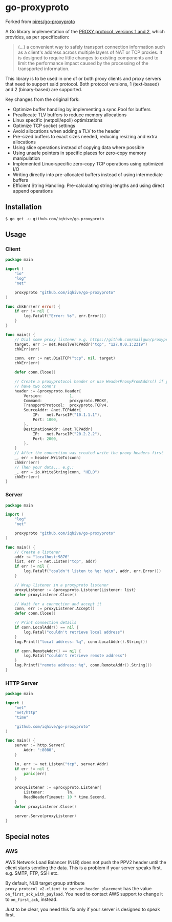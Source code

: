 # go-proxyproto

Forked from [pires/go-proxyproto](https://github.com/pires/go-proxyproto)

A Go library implementation of the [PROXY protocol, versions 1 and 2](https://www.haproxy.org/download/2.3/doc/proxy-protocol.txt),
which provides, as per specification:
> (...) a convenient way to safely transport connection
> information such as a client's address across multiple layers of NAT or TCP
> proxies. It is designed to require little changes to existing components and
> to limit the performance impact caused by the processing of the transported
> information.

This library is to be used in one of or both proxy clients and proxy servers that need to support said protocol.
Both protocol versions, 1 (text-based) and 2 (binary-based) are supported.

Key changes from the original fork:
- Optimize buffer handling by implementing a sync.Pool for buffers
- Preallocate TLV buffers to reduce memory allocations
- Linux specific (netpoll/epoll) optimizations
- Optimize TCP socket settings
- Avoid allocations when adding a TLV to the header
- Pre-sized buffers to exact sizes needed, reducing resizing and extra allocations
- Using slice operations instead of copying data where possible
- Using unsafe pointers in specific places for zero-copy memory manipulation
- Implemented Linux-specific zero-copy TCP operations using optimized I/O
- Writing directly into pre-allocated buffers instead of using intermediate buffers
- Efficient String Handling: Pre-calculating string lengths and using direct append operations


## Installation

```shell
$ go get -u github.com/iqhive/go-proxyproto
```

## Usage

### Client

```go
package main

import (
	"io"
	"log"
	"net"

	proxyproto "github.com/iqhive/go-proxyproto"
)

func chkErr(err error) {
	if err != nil {
		log.Fatalf("Error: %s", err.Error())
	}
}

func main() {
	// Dial some proxy listener e.g. https://github.com/mailgun/proxyproto
	target, err := net.ResolveTCPAddr("tcp", "127.0.0.1:2319")
	chkErr(err)

	conn, err := net.DialTCP("tcp", nil, target)
	chkErr(err)

	defer conn.Close()

	// Create a proxyprotocol header or use HeaderProxyFromAddrs() if you
	// have two conn's
	header := &proxyproto.Header{
		Version:            1,
		Command:            proxyproto.PROXY,
		TransportProtocol:  proxyproto.TCPv4,
		SourceAddr: &net.TCPAddr{
			IP:   net.ParseIP("10.1.1.1"),
			Port: 1000,
		},
		DestinationAddr: &net.TCPAddr{
			IP:   net.ParseIP("20.2.2.2"),
			Port: 2000,
		},
	}
	// After the connection was created write the proxy headers first
	_, err = header.WriteTo(conn)
	chkErr(err)
	// Then your data... e.g.:
	_, err = io.WriteString(conn, "HELO")
	chkErr(err)
}
```

### Server

```go
package main

import (
	"log"
	"net"

	proxyproto "github.com/iqhive/go-proxyproto"
)

func main() {
	// Create a listener
	addr := "localhost:9876"
	list, err := net.Listen("tcp", addr)
	if err != nil {
		log.Fatalf("couldn't listen to %q: %q\n", addr, err.Error())
	}

	// Wrap listener in a proxyproto listener
	proxyListener := &proxyproto.Listener{Listener: list}
	defer proxyListener.Close()

	// Wait for a connection and accept it
	conn, err := proxyListener.Accept()
	defer conn.Close()

	// Print connection details
	if conn.LocalAddr() == nil {
		log.Fatal("couldn't retrieve local address")
	}
	log.Printf("local address: %q", conn.LocalAddr().String())

	if conn.RemoteAddr() == nil {
		log.Fatal("couldn't retrieve remote address")
	}
	log.Printf("remote address: %q", conn.RemoteAddr().String())
}
```

### HTTP Server
```go
package main

import (
	"net"
	"net/http"
	"time"

	"github.com/iqhive/go-proxyproto"
)

func main() {
	server := http.Server{
		Addr: ":8080",
	}

	ln, err := net.Listen("tcp", server.Addr)
	if err != nil {
		panic(err)
	}

	proxyListener := &proxyproto.Listener{
		Listener:          ln,
		ReadHeaderTimeout: 10 * time.Second,
	}
	defer proxyListener.Close()

	server.Serve(proxyListener)
}
```

## Special notes

### AWS

AWS Network Load Balancer (NLB) does not push the PPV2 header until the client starts sending the data. This is a problem if your server speaks first. e.g. SMTP, FTP, SSH etc.

By default, NLB target group attribute `proxy_protocol_v2.client_to_server.header_placement` has the value `on_first_ack_with_payload`. You need to contact AWS support to change it to `on_first_ack`, instead.

Just to be clear, you need this fix only if your server is designed to speak first.
